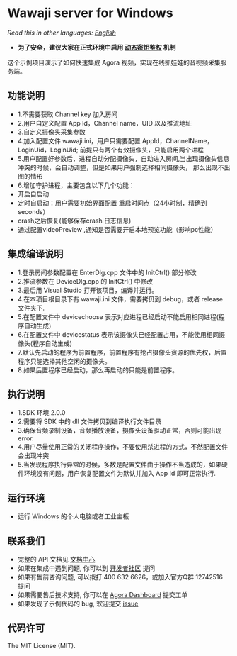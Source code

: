 # Wawaji server for Windows

*Read this in other languages: [English](README.en.md)*

- **为了安全，建议大家在正式环境中启用 [动态密钥鉴权](https://document.agora.io/cn/1.14/instruction/key.html) 机制**

这个示例项目演示了如何快速集成 Agora 视频，实现在线抓娃娃的音视频采集服务端。

## 功能说明
- 1.不需要获取 Channel key 加入房间
- 2.用户自定义配置 App Id，Channel name，UID 以及推流地址
- 3.自定义摄像头采集参数
- 4.加入配置文件 wawaji.ini，用户只需要配置 AppId，ChannelName，LoginUid，LoginUid; 前提只有两个有效摄像头，只能启用两个进程
- 5.用户配置好参数后，进程自动分配摄像头，自动进入房间,当出现摄像头信息冲突的时候，会自动调整，但是如果用户强制选择相同摄像头，
那么出现不出图的情形
- 6.增加守护进程，主要包含以下几个功能：
- 开启自启动
- 定时自启动：用户需要初始界面配置 重启时间点（24小时制，精确到seconds）
- crash之后恢复(能够保存crash 日志信息)
- 通过配置videoPreview ,通知是否需要开启本地预览功能（影响pc性能）


## 集成编译说明
- 1.登录房间参数配置在 EnterDlg.cpp 文件中的 InitCtrl() 部分修改
- 2.推流参数在 DeviceDlg.cpp 的 InitCtrl() 中修改
- 3.最后用 Visual Studio 打开该项目，编译并运行。
- 4.在本项目根目录下有 wawaji.ini 文件，需要拷贝到 debug，或者 release 文件夹下.
- 5.在配置文件中 devicechoose 表示对应进程已经启动不能启用相同进程(程序自动生成)
- 6.在配置文件中 devicestatus 表示该摄像头已经配置占用，不能使用相同摄像头(程序自动生成)
- 7.默认先启动的程序为前置程序，前置程序有抢占摄像头资源的优先权，后置程序只能选择其他空闲的摄像头。
- 8.如果后置程序已经启动，那么再启动的只能是前置程序。

## 执行说明
- 1.SDK 环境 2.0.0
- 2.需要将 SDK 中的 dll 文件拷贝到编译执行文件目录
- 3.确保音频录制设备，音频播放设备，摄像头设备驱动正常，否则可能出现 error.
- 4.用户尽量使用正常的关闭程序操作，不要使用杀进程的方式，不然配置文件会出现冲突
- 5.当发现程序执行异常的时候，多数是配置文件由于操作不当造成的，如果硬件环境没有问题，用户恢复配置文件为默认并加入 App Id 即可正常执行.

## 运行环境
- 运行 Windows 的个人电脑或者工业主板

## 联系我们
- 完整的 API 文档见 [文档中心](https://docs.agora.io/cn/)
- 如果在集成中遇到问题, 你可以到 [开发者社区](https://dev.agora.io/cn/) 提问
- 如果有售前咨询问题, 可以拨打 400 632 6626，或加入官方Q群 12742516 提问
- 如果需要售后技术支持, 你可以在 [Agora Dashboard](https://dashboard.agora.io) 提交工单
- 如果发现了示例代码的 bug, 欢迎提交 [issue](https://github.com/AgoraIO/Wawaji/issues)

## 代码许可
The MIT License (MIT).
